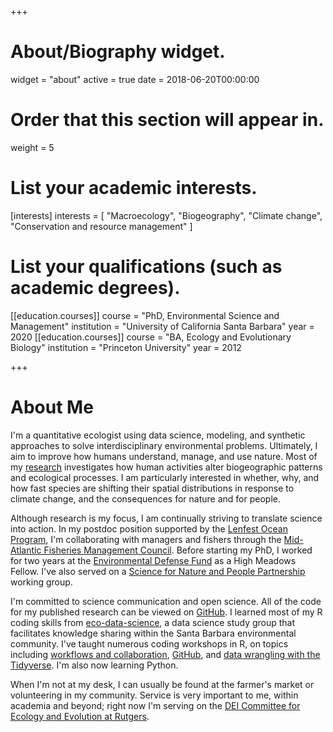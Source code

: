 +++
# About/Biography widget.
widget = "about"
active = true
date = 2018-06-20T00:00:00

# Order that this section will appear in.
weight = 5

# List your academic interests.
[interests]
  interests = [
    "Macroecology",
    "Biogeography",
    "Climate change",
    "Conservation and resource management"
  ]

# List your qualifications (such as academic degrees).
[[education.courses]]
  course = "PhD, Environmental Science and Management"
  institution = "University of California Santa Barbara"
  year = 2020
[[education.courses]]
  course = "BA, Ecology and Evolutionary Biology"
  institution = "Princeton University"
  year = 2012

  
+++

# About Me

I'm a quantitative ecologist using data science, modeling, and synthetic approaches to solve interdisciplinary environmental problems. Ultimately, I aim to improve how humans understand, manage, and use nature. Most of my [research](http://www.alexafredston.com/#research) investigates how human activities alter biogeographic patterns and ecological processes. I am particularly interested in whether, why, and how fast species are shifting their spatial distributions in response to climate change, and the consequences for nature and for people. 

Although research is my focus, I am continually striving to translate science into action. In my postdoc position supported by the [Lenfest Ocean Program](https://www.lenfestocean.org/en), I'm collaborating with managers and fishers through the [Mid-Atlantic Fisheries Management Council](http://www.mafmc.org/). Before starting my PhD, I worked for two years at the [Environmental Defense Fund](https://www.edf.org/) as a High Meadows Fellow. I've also served on a [Science for Nature and People Partnership](https://snappartnership.net/) working group. 

I'm committed to science communication and open science. All of the code for my published research can be viewed on [GitHub](https://github.com/afredston). I learned most of my R coding skills from  [eco-data-science](https://eco-data-science.github.io/), a data science study group that facilitates knowledge sharing within the Santa Barbara environmental community. I've taught numerous coding workshops in R, on topics including [workflows and collaboration](https://github.com/afredston/collaborations_workflows_lecture), [GitHub](https://github.com/afredston/learn-git), and [data wrangling with the Tidyverse](https://github.com/afredston/tidyverse_tutorial). I'm also now learning Python. 

When I'm not at my desk, I can usually be found at the farmer's market or volunteering in my community. Service is very important to me, within academia and beyond; right now I'm serving on the [DEI Committee for Ecology and Evolution at Rutgers](https://ecoevo.rutgers.edu/diversity-equity-inclusion.html). 
